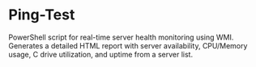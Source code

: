 # Ping-Test
PowerShell script for real-time server health monitoring using WMI. Generates a detailed HTML report with server availability, CPU/Memory usage, C drive utilization, and uptime from a server list.
